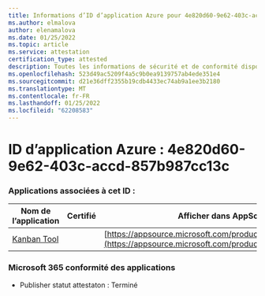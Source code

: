 ```yaml
---
title: Informations d’ID d’application Azure pour 4e820d60-9e62-403c-accd-857b987cc13c
ms.author: elmalova
author: elenamalova
ms.date: 01/25/2022
ms.topic: article
ms.service: attestation
certification_type: attested
description: Toutes les informations de sécurité et de conformité disponibles pour 4e820d60-9e62-403c-accd-857b987cc13c.
ms.openlocfilehash: 523d49ac5209f4a5c9b0ea9139757ab4ede351e4
ms.sourcegitcommit: d21e36dff2355b19cdb4433ec74ab9a1ee3b2180
ms.translationtype: MT
ms.contentlocale: fr-FR
ms.lasthandoff: 01/25/2022
ms.locfileid: "62208583"
---
```

# <a name="azure-app-id-4e820d60-9e62-403c-accd-857b987cc13c"></a>ID d’application Azure : 4e820d60-9e62-403c-accd-857b987cc13c


### <a name="apps-associated-with-this-id"></a>Applications associées à cet ID :
| **Nom de l’application** | **Certifié** | **Afficher dans AppSource** |
|--------------|---------------|-----------------------|
| [Kanban Tool](https://docs.microsoft.com/microsoft-365-app-certification/forward/WA200002121) |  | [https://appsource.microsoft.com/product/office/WA200002121](https://appsource.microsoft.com/product/office/WA200002121) |

### <a name="microsoft-365-app-compliance-status"></a>Microsoft 365 conformité des applications
- Publisher statut attestaton : Terminé
